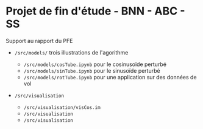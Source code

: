 # Projet de fin d'étude - BNN - ABC - SS

Support au rapport du PFE

+ `/src/models/` trois illustrations de l'agorithme
  + `/src/models/cosTube.ipynb` pour le cosinusoïde perturbé
  + `/src/models/sinTube.ipynb` pour le sinusoïde perturbé
  + `/src/models/rotTube.ipynb` pour une application sur des données de vol

+ `/src/visualisation`
  + `/src/visualisation/visCos.im`
  + `/src/visualisation`
  + `/src/visualisation`
